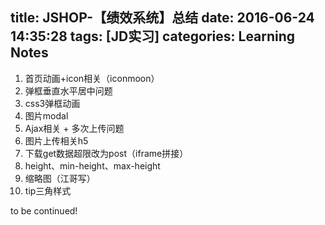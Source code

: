 title: JSHOP-【绩效系统】总结
date: 2016-06-24 14:35:28
tags: [JD实习]
categories: Learning Notes
---
1. 首页动画+icon相关（iconmoon）
2. 弹框垂直水平居中问题
3. css3弹框动画
4. 图片modal
5. Ajax相关 + 多次上传问题
6. 图片上传相关h5
7. 下载get数据超限改为post（iframe拼接）
8. height、min-height、max-height
9. 缩略图（江哥写）
10. tip三角样式

to be continued!